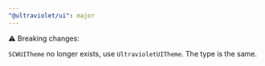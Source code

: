```yaml
---
"@ultraviolet/ui": major
---
```

⚠️ Breaking changes:

`SCWUITheme` no longer exists, use `UltravioletUITheme`. The type is the same.
